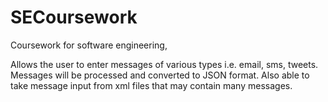 # SECoursework
Coursework for software engineering,

Allows the user to enter messages of various types i.e. email, sms, tweets.
Messages will be processed and converted to JSON format.
Also able to take message input from xml files that may contain many messages.
